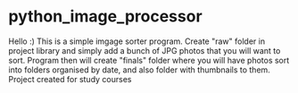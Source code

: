 # python_image_processor

Hello :) This is a simple imgage sorter program. Create "raw" folder in project library and simply add a bunch of JPG photos that you will want to sort. Program then will
create "finals" folder where you will have photos sort into folders organised by date, and also folder with thumbnails to them. Project created for study courses
